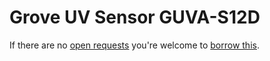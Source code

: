 # Grove UV Sensor GUVA-S12D
If there are no [open requests](../../../../issues?q=is%3Aissue+is%3Aopen+%22Grove+UV+Sensor+GUVA-S12D%22+in%3Atitle) you're welcome to [borrow this](../../../../issues/new?title=Borrow+request+for+Grove+UV+Sensor+GUVA-S12D&body=1+piece+of+%5Bthis%5D%28..%2Fblob%2Fmain%2F.%2FHardware%2FSensors%2FGrove_UV_Sensor_GUVA-S12D.md%29+for+~2+weeks.).